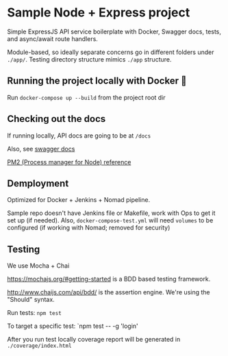 # Sample Node + Express project

Simple ExpressJS API service boilerplate with Docker, Swagger docs, tests, and async/await route handlers.

Module-based, so ideally separate concerns go in different folders under `./app/`.
Testing directory structure mimics `./app` structure.


## Running the project locally with Docker 🐳
Run `docker-compose up --build` from the project root dir

## Checking out the docs
If running locally, API docs are going to be at `/docs`

Also, see [swagger docs](./teapot/docs/README.md)

[PM2 (Process manager for Node) reference](http://pm2.keymetrics.io/docs/usage/quick-start/#managing-processes)

## Demployment
Optimized for Docker + Jenkins + Nomad pipeline.

Sample repo doesn't have Jenkins file or Makefile, work with Ops to get it set up (if needed).
Also, `docker-compose-test.yml` will need `volumes` to be configured (if working with Nomad; removed for security)

## Testing
We use Mocha + Chai

https://mochajs.org/#getting-started is a BDD based testing framework.

http://www.chaijs.com/api/bdd/ is the assertion engine. We're using the "Should" syntax.

Run tests: `npm test`

To target a specific test: `npm test -- -g 'login'

After you run test locally coverage report will be generated in `./coverage/index.html`
